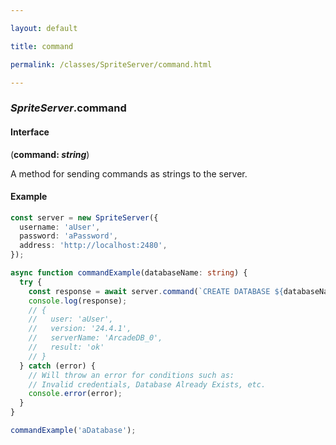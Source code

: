 ```yaml
---

layout: default

title: command

permalink: /classes/SpriteServer/command.html

---
```


### _SpriteServer_.command

#### Interface

(**command: *string***)

A method for sending commands as strings to the server.

#### Example

```ts
const server = new SpriteServer({
  username: 'aUser',
  password: 'aPassword',
  address: 'http://localhost:2480',
});

async function commandExample(databaseName: string) {
  try {
    const response = await server.command(`CREATE DATABASE ${databaseName}`);
    console.log(response);
    // {
    //   user: 'aUser',
    //   version: '24.4.1',
    //   serverName: 'ArcadeDB_0',
    //   result: 'ok'
    // }
  } catch (error) {
    // Will throw an error for conditions such as:
    // Invalid credentials, Database Already Exists, etc.
    console.error(error);
  }
}

commandExample('aDatabase');
```

